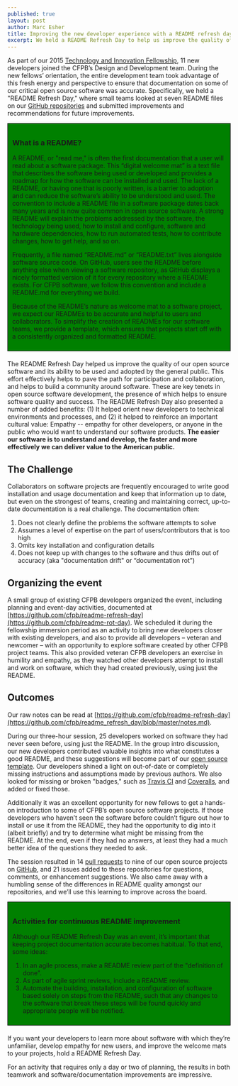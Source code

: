 ```yaml
---
published: true
layout: post
author: Marc Esher
title: Improving the new developer experience with a README refresh day
excerpt: We held a README Refresh Day to help us improve the quality of our open source software and its ability to be used and adopted by the general public
---
```



As part of our 2015 [Technology and Innovation Fellowship](http://www.consumerfinance.gov/jobs/technology-innovation-fellows/), 
11 new developers joined the CFPB’s Design and Development team. 
During the new fellows’ orientation, the entire development team took advantage of this fresh energy and perspective to ensure that documentation on some of our critical open source software was accurate. 
Specifically, we held a "README Refresh Day," where small teams looked at seven README files on our 
[GitHub repositories](https://github.com/cfpb) and submitted improvements and recommendations for future improvements.

<div style="border: thin solid black; padding: 10px; margin-bottom: 20px; background-color: green;">
  <h3>What is a README?</h3> 
  <p>A README, or "read me," is often the first documentation that a user will read about a software package. 
  This “digital welcome mat” is a text file that describes the software being used or developed and provides a roadmap for how the software can be installed and used. 
  The lack of a README, or having one that is poorly written, 
  is a barrier to adoption and can reduce the software’s ability to be understood and used. 
  The convention to include a README file in a software package dates back many years and is now quite common in open source software. 
  A strong README will explain the problems addressed by the software, the technology being used, how to install and configure, 
  software and hardware dependencies, how to run automated tests, how to contribute changes, how to get help, and so on.</p> 
  
  <p>Frequently, a file named “README.md” or “README.txt” lives alongside software source code. 
  On GitHub, users see the README before anything else when viewing a software repository, 
  as GitHub displays a nicely formatted version of it for every repository where a README exists. 
  For CFPB software, we follow this convention and include a README.md for everything we build.</p>
  
  <p>Because of the README’s nature as welcome mat to a software project, we expect our READMEs to be accurate and helpful to users and collaborators. 
  To simplify the creation of READMEs for our software teams, 
  we provide a template, which ensures that projects start off with a consistently organized and formatted README.</p>
</div>


The README Refresh Day helped us improve the quality of our open source software and its ability to be used and adopted by the general public. 
This effort effectively helps to pave the path for participation and collaboration, and helps to build a community around software. 
These are key tenets in open source software development, the presence of which helps to ensure software quality and success. 
The README Refresh Day also presented a number of added benefits: 
(1) It helped orient new developers to technical environments and processes, 
and (2)  it helped to reinforce an important cultural value: Empathy -- empathy for other developers, 
or anyone in the public who would want to understand our software products. 
**The easier our software is to understand and develop, the faster and more effectively we can deliver value to the American public.**

## The Challenge

Collaborators on software projects are frequently encouraged to write good installation and usage documentation and keep that information up to date, but even on the strongest of teams, creating and maintaining correct, up-to-date documentation is a real challenge. The documentation often:

1. Does not clearly define the problems the software attempts to solve
1. Assumes a level of expertise on the part of users/contributors that is too high
1. Omits key installation and configuration details
1. Does not keep up with changes to the software and thus drifts out of accuracy (aka "documentation drift" or “documentation rot”)

## Organizing the event

A small group of existing CFPB developers organized the event, including planning and event-day activities, 
documented at [https://github.com/cfpb/readme-refresh-day](https://github.com/cfpb/readme-rot-day). 
We scheduled it during the fellowship immersion period as an activity to bring new developers closer with existing developers, 
and also to provide all developers – veteran and newcomer – with an opportunity to explore software created by other CFPB project teams. 
This also provided veteran CFPB developers an exercise in humility and empathy, 
as they watched other developers attempt to install and work on software, which they had created previously, using just the README.

## Outcomes

Our raw notes can be read at [https://github.com/cfpb/readme-refresh-day](https://github.com/cfpb/readme_refresh_day/blob/master/notes.md).

During our three-hour session, 25 developers worked on software they had never seen before, using just the README. 
In the group intro discussion, our new developers contributed valuable insights into what constitutes a good README, 
and these suggestions will become part of our [open source template](https://github.com/cfpb/open-source-project-template). 
Our developers shined a light on out-of-date or completely missing instructions and assumptions made by previous authors. 
We also looked for missing or broken "badges," such as [Travis CI](https://travis-ci.org) and [Coveralls](https://coveralls.io), 
and added or fixed those. 

Additionally it was an excellent opportunity for new fellows to get a hands-on introduction to some of CFPB’s open source software projects. 
If those developers who haven’t seen the software before couldn’t figure out how to install or use it from the README, 
they had the opportunity to dig into it (albeit briefly) and try to determine what might be missing from the README. 
At the end, even if they had no answers, at least they had a much better idea of the questions they needed to ask. 

The session resulted in 14 [pull requests](https://help.github.com/articles/using-pull-requests/) to nine of our open source projects on [GitHub](https://github.com/cfpb), 
and 21 issues added to these repositories for questions, comments, or enhancement suggestions. 
We also came away with a humbling sense of the differences in README quality amongst our repositories, 
and we’ll use this learning to improve across the board.

<div style="border: thin solid black; padding: 10px; margin-bottom: 20px; background-color: green;">

<h3>Activities for continuous README improvement</h3>

  <p>Although our README Refresh Day was an event, it’s important that keeping project documentation accurate becomes habitual. 
  To that end, some ideas:</p>
  
  <ol>
    <li>In an agile process, make a README review part of the "definition of done".</li>
    <li>As part of agile sprint reviews, include a README review.</li>
    <li>Automate the building, installation, and configuration of software based solely on steps from the README, 
        such that any changes to the software that break these steps will be found quickly and appropriate people will be notified.</li>
  </ol>
</div>


If you want your developers to learn more about software with which they’re unfamiliar, develop empathy for new users, 
and improve the welcome mats to your projects, hold a README Refresh Day. 

For an activity that requires only a day or two of planning, the results in both teamwork and software/documentation improvements are impressive.

